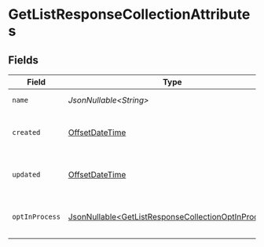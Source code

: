 # GetListResponseCollectionAttributes


## Fields

| Field                                                                                                                    | Type                                                                                                                     | Required                                                                                                                 | Description                                                                                                              | Example                                                                                                                  |
| ------------------------------------------------------------------------------------------------------------------------ | ------------------------------------------------------------------------------------------------------------------------ | ------------------------------------------------------------------------------------------------------------------------ | ------------------------------------------------------------------------------------------------------------------------ | ------------------------------------------------------------------------------------------------------------------------ |
| `name`                                                                                                                   | *JsonNullable\<String>*                                                                                                  | :heavy_minus_sign:                                                                                                       | A helpful name to label the list                                                                                         | Newsletter                                                                                                               |
| `created`                                                                                                                | [OffsetDateTime](https://docs.oracle.com/javase/8/docs/api/java/time/OffsetDateTime.html)                                | :heavy_minus_sign:                                                                                                       | Date and time when the list was created, in ISO 8601 format (YYYY-MM-DDTHH:MM:SS.mmmmmm)                                 | 2022-11-08T00:00:00+00:00                                                                                                |
| `updated`                                                                                                                | [OffsetDateTime](https://docs.oracle.com/javase/8/docs/api/java/time/OffsetDateTime.html)                                | :heavy_minus_sign:                                                                                                       | Date and time when the list was last updated, in ISO 8601 format (YYYY-MM-DDTHH:MM:SS.mmmmmm)                            | 2022-11-08T00:00:00+00:00                                                                                                |
| `optInProcess`                                                                                                           | [JsonNullable\<GetListResponseCollectionOptInProcess>](../../models/components/GetListResponseCollectionOptInProcess.md) | :heavy_minus_sign:                                                                                                       | The opt-in process for this list.  Could be either 'single_opt_in' or 'double_opt_in'.                                   |                                                                                                                          |